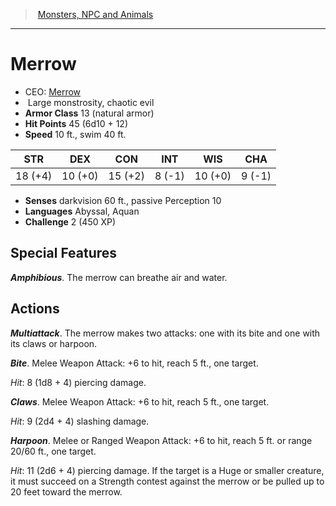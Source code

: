 ﻿---
!MonsterItem
Family: MonsterVO
Type: monstrosity
Size: Large
Alignment: chaotic evil
ArmorClass: 13 (natural armor)
HitPoints: 45 (6d10 + 12)
Speed: 10 ft., swim 40 ft.
Strength: 18 (+4)
Dexterity: 10 (+0)
Constitution: 15 (+2)
Intelligence: ' 8 (-1)'
Wisdom: 10 (+0)
Charisma: ' 9 (-1)'
Senses: darkvision 60 ft., passive Perception 10
Languages: Abyssal, Aquan
Challenge: 2 (450 XP)
Id: monsters_vo.md#merrow
ParentLink: monsters_vo.md#monsters-npc-and-animals
Name: Merrow
ParentName: Monsters, NPC and Animals
NameLevel: 1
AltName: '[Merrow](hd_monsters_merrow.md)'
Attributes:
  Name: Merrow
  Markdown: >+
    # <!--Name-->Merrow<!--/Name-->


    - CEO: <!--AltName-->[Merrow](hd_monsters_merrow.md)<!--/AltName-->

    -  <!--Size-->Large<!--/Size--> <!--Type-->monstrosity<!--/Type-->, <!--Alignment-->chaotic evil<!--/Alignment-->

    - **Armor Class** <!--ArmorClass-->13 (natural armor)<!--/ArmorClass-->

    - **Hit Points** <!--HitPoints-->45 (6d10 + 12)<!--/HitPoints-->

    - **Speed** <!--Speed-->10 ft., swim 40 ft.<!--/Speed-->


    |STR|DEX|CON|INT|WIS|CHA|

    |---|---|---|---|---|---|

    |<!--Strength-->18 (+4)<!--/Strength-->|<!--Dexterity-->10 (+0)<!--/Dexterity-->|<!--Constitution-->15 (+2)<!--/Constitution-->|<!--Intelligence--> 8 (-1)<!--/Intelligence-->|<!--Wisdom-->10 (+0)<!--/Wisdom-->|<!--Charisma--> 9 (-1)<!--/Charisma-->|


    - **Senses** <!--Senses-->darkvision 60 ft., passive Perception 10<!--/Senses-->

    - **Languages** <!--Languages-->Abyssal, Aquan<!--/Languages-->

    - **Challenge** <!--Challenge-->2 (450 XP)<!--/Challenge-->


    ## Special Features


    **_Amphibious_**. The merrow can breathe air and water.


    ## Actions


    **_Multiattack_**. The merrow makes two attacks: one with its bite and one with its claws or harpoon.


    **_Bite_**. Melee Weapon Attack: +6 to hit, reach 5 ft., one target.


    _Hit_: 8 (1d8 + 4) piercing damage.


    **_Claws_**. Melee Weapon Attack: +6 to hit, reach 5 ft., one target.


    _Hit_: 9 (2d4 + 4) slashing damage.


    **_Harpoon_**. Melee or Ranged Weapon Attack: +6 to hit, reach 5 ft. or range 20/60 ft., one target.


    _Hit_: 11 (2d6 + 4) piercing damage. If the target is a Huge or smaller creature, it must succeed on a Strength contest against the merrow or be pulled up to 20 feet toward the merrow.

  AltName: '[Merrow](hd_monsters_merrow.md)'
  Size: Large
  Type: monstrosity
  Alignment: chaotic evil
  ArmorClass: 13 (natural armor)
  HitPoints: 45 (6d10 + 12)
  Speed: 10 ft., swim 40 ft.
  Strength: 18 (+4)
  Dexterity: 10 (+0)
  Constitution: 15 (+2)
  Intelligence: ' 8 (-1)'
  Wisdom: 10 (+0)
  Charisma: ' 9 (-1)'
  Senses: darkvision 60 ft., passive Perception 10
  Languages: Abyssal, Aquan
  Challenge: 2 (450 XP)
AttributesDictionary: >+
  Name: Merrow

  Markdown: >+

    # <!--Name-->Merrow<!--/Name-->





    - CEO: <!--AltName-->[Merrow](hd_monsters_merrow.md)<!--/AltName-->



    -  <!--Size-->Large<!--/Size--> <!--Type-->monstrosity<!--/Type-->, <!--Alignment-->chaotic evil<!--/Alignment-->



    - **Armor Class** <!--ArmorClass-->13 (natural armor)<!--/ArmorClass-->



    - **Hit Points** <!--HitPoints-->45 (6d10 + 12)<!--/HitPoints-->



    - **Speed** <!--Speed-->10 ft., swim 40 ft.<!--/Speed-->





    |STR|DEX|CON|INT|WIS|CHA|



    |---|---|---|---|---|---|



    |<!--Strength-->18 (+4)<!--/Strength-->|<!--Dexterity-->10 (+0)<!--/Dexterity-->|<!--Constitution-->15 (+2)<!--/Constitution-->|<!--Intelligence--> 8 (-1)<!--/Intelligence-->|<!--Wisdom-->10 (+0)<!--/Wisdom-->|<!--Charisma--> 9 (-1)<!--/Charisma-->|





    - **Senses** <!--Senses-->darkvision 60 ft., passive Perception 10<!--/Senses-->



    - **Languages** <!--Languages-->Abyssal, Aquan<!--/Languages-->



    - **Challenge** <!--Challenge-->2 (450 XP)<!--/Challenge-->





    ## Special Features





    **_Amphibious_**. The merrow can breathe air and water.





    ## Actions





    **_Multiattack_**. The merrow makes two attacks: one with its bite and one with its claws or harpoon.





    **_Bite_**. Melee Weapon Attack: +6 to hit, reach 5 ft., one target.





    _Hit_: 8 (1d8 + 4) piercing damage.





    **_Claws_**. Melee Weapon Attack: +6 to hit, reach 5 ft., one target.





    _Hit_: 9 (2d4 + 4) slashing damage.





    **_Harpoon_**. Melee or Ranged Weapon Attack: +6 to hit, reach 5 ft. or range 20/60 ft., one target.





    _Hit_: 11 (2d6 + 4) piercing damage. If the target is a Huge or smaller creature, it must succeed on a Strength contest against the merrow or be pulled up to 20 feet toward the merrow.



  AltName: '[Merrow](hd_monsters_merrow.md)'

  Size: Large

  Type: monstrosity

  Alignment: chaotic evil

  ArmorClass: 13 (natural armor)

  HitPoints: 45 (6d10 + 12)

  Speed: 10 ft., swim 40 ft.

  Strength: 18 (+4)

  Dexterity: 10 (+0)

  Constitution: 15 (+2)

  Intelligence: ' 8 (-1)'

  Wisdom: 10 (+0)

  Charisma: ' 9 (-1)'

  Senses: darkvision 60 ft., passive Perception 10

  Languages: Abyssal, Aquan

  Challenge: 2 (450 XP)

---
> [Monsters, NPC and Animals](srd_monsters.md)

---

# Merrow

- CEO: [Merrow](hd_monsters_merrow.md)
-  Large monstrosity, chaotic evil
- **Armor Class** 13 (natural armor)
- **Hit Points** 45 (6d10 + 12)
- **Speed** 10 ft., swim 40 ft.

|STR|DEX|CON|INT|WIS|CHA|
|---|---|---|---|---|---|
|18 (+4)|10 (+0)|15 (+2)| 8 (-1)|10 (+0)| 9 (-1)|

- **Senses** darkvision 60 ft., passive Perception 10
- **Languages** Abyssal, Aquan
- **Challenge** 2 (450 XP)

## Special Features

**_Amphibious_**. The merrow can breathe air and water.

## Actions

**_Multiattack_**. The merrow makes two attacks: one with its bite and one with its claws or harpoon.

**_Bite_**. Melee Weapon Attack: +6 to hit, reach 5 ft., one target.

_Hit_: 8 (1d8 + 4) piercing damage.

**_Claws_**. Melee Weapon Attack: +6 to hit, reach 5 ft., one target.

_Hit_: 9 (2d4 + 4) slashing damage.

**_Harpoon_**. Melee or Ranged Weapon Attack: +6 to hit, reach 5 ft. or range 20/60 ft., one target.

_Hit_: 11 (2d6 + 4) piercing damage. If the target is a Huge or smaller creature, it must succeed on a Strength contest against the merrow or be pulled up to 20 feet toward the merrow.

